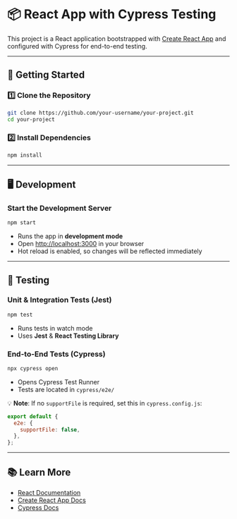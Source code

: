 
# 📦 React App with Cypress Testing

This project is a React application bootstrapped with [Create React App](https://github.com/facebook/create-react-app) and configured with Cypress for end-to-end testing.

---

## 🚀 Getting Started

### 1️⃣ Clone the Repository

```bash
git clone https://github.com/your-username/your-project.git
cd your-project
```

### 2️⃣ Install Dependencies

```bash
npm install
```

---

## 🖥 Development

### Start the Development Server

```bash
npm start
```

* Runs the app in **development mode**
* Open [http://localhost:3000](http://localhost:3000) in your browser
* Hot reload is enabled, so changes will be reflected immediately

---

## 🧪 Testing

### Unit & Integration Tests (Jest)

```bash
npm test
```

* Runs tests in watch mode
* Uses **Jest** & **React Testing Library**

### End-to-End Tests (Cypress)

```bash
npx cypress open
```

* Opens Cypress Test Runner
* Tests are located in `cypress/e2e/`

💡 **Note**: If no `supportFile` is required, set this in `cypress.config.js`:

```js
export default {
  e2e: {
    supportFile: false,
  },
};
```

---

## 📚 Learn More

* [React Documentation](https://reactjs.org/)
* [Create React App Docs](https://facebook.github.io/create-react-app/docs/getting-started)
* [Cypress Docs](https://on.cypress.io/)

